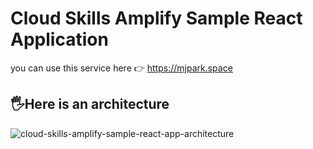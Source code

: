 # Cloud Skills Amplify Sample React Application

you can use this service here 👉 https://mjpark.space

## 🖐Here is an architecture
![cloud-skills-amplify-sample-react-app-architecture](https://user-images.githubusercontent.com/77256585/154906094-b591ac23-c9a3-4910-847d-4c8fb23e6f1a.png)



